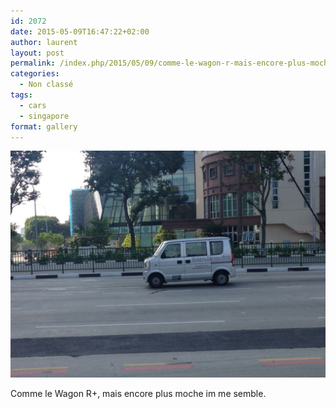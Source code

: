 ```yaml
---
id: 2072
date: 2015-05-09T16:47:22+02:00
author: laurent
layout: post
permalink: /index.php/2015/05/09/comme-le-wagon-r-mais-encore-plus-moche-im-me/
categories:
  - Non classé
tags:
  - cars
  - singapore
format: gallery
---
```

<img src="/images/2015/05/tumblr_no3dayUTlo1uuvt0bo1_1280.jpg" />

Comme le Wagon R+, mais encore plus moche im me semble.